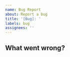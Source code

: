 ```yaml
---
name: Bug Report
about: Report a bug
title: '[Bug]: '
labels: bug
assignees: ''
---
```


## What went wrong?
